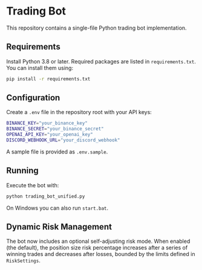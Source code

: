 # Trading Bot

This repository contains a single-file Python trading bot implementation.

## Requirements

Install Python 3.8 or later. Required packages are listed in `requirements.txt`.
You can install them using:

```bash
pip install -r requirements.txt
```

## Configuration

Create a `.env` file in the repository root with your API keys:

```bash
BINANCE_KEY="your_binance_key"
BINANCE_SECRET="your_binance_secret"
OPENAI_API_KEY="your_openai_key"
DISCORD_WEBHOOK_URL="your_discord_webhook"
```

A sample file is provided as `.env.sample`.

## Running

Execute the bot with:

```bash
python trading_bot_unified.py
```

On Windows you can also run `start.bat`.

## Dynamic Risk Management

The bot now includes an optional self-adjusting risk mode. When enabled (the
default), the position size risk percentage increases after a series of winning
trades and decreases after losses, bounded by the limits defined in
`RiskSettings`.

